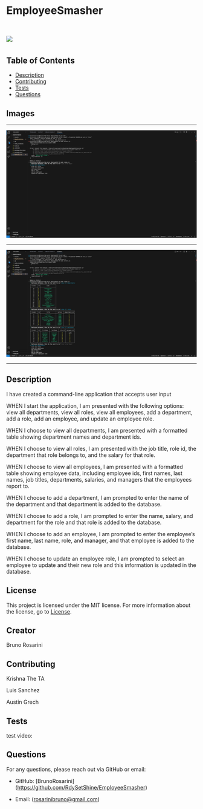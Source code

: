 # EmployeeSmasher

# ![](https://img.shields.io/badge/license-MIT-brightgreen)

## Table of Contents

- [Description](#description)
- [Contributing](#contributing)
- [Tests](#tests)
- [Questions](#questions)

## Images

---
![Alt text](Assets/EmployeeS1.jpeg)


---
![Alt text](Assets/EmployeeS2.jpeg)

---

## Description

I have created a command-line application that accepts user input

WHEN I start the application, I am presented with the following options: view all departments, view all roles, view all employees, add a department, add a role, add an employee, and update an employee role.

WHEN I choose to view all departments, I am presented with a formatted table showing department names and department ids.

WHEN I choose to view all roles, I am presented with the job title, role id, the department that role belongs to, and the salary for that role.

WHEN I choose to view all employees, I am presented with a formatted table showing employee data, including employee ids, first names, last names, job titles, departments, salaries, and managers that the employees report to.

WHEN I choose to add a department, I am prompted to enter the name of the department and that department is added to the database.

WHEN I choose to add a role, I am prompted to enter the name, salary, and department for the role and that role is added to the database.

WHEN I choose to add an employee, I am prompted to enter the employee’s first name, last name, role, and manager, and that employee is added to the database.

WHEN I choose to update an employee role, I am prompted to select an employee to update and their new role and this information is updated in the database.

## License

This project is licensed under the MIT license. For more information about the license, go to [License](https://choosealicense.com/licenses/mit/).

## Creator

Bruno Rosarini

## Contributing

Krishna The TA

Luis Sanchez

Austin Grech

## Tests

test video: 

## Questions

For any questions, please reach out via GitHub or email:

- GitHub: [BrunoRosarini] (https://github.com/RdySetShine/EmployeeSmasher)

- Email: (rosarinibruno@gmail.com)